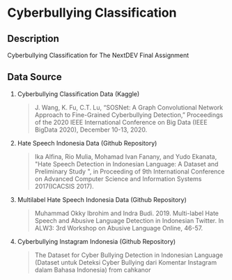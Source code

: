 # Cyberbullying Classification

## Description
Cyberbullying Classification for The NextDEV Final Assignment

## Data Source
1. Cyberbullying Classification Data (Kaggle)
    > J. Wang, K. Fu, C.T. Lu, “SOSNet: A Graph Convolutional Network Approach to Fine-Grained Cyberbullying Detection,” Proceedings of the 2020 IEEE International Conference on Big Data (IEEE BigData 2020), December 10-13, 2020.
2. Hate Speech Indonesia Data (Github Repository)
    > Ika Alfina, Rio Mulia, Mohamad Ivan Fanany, and Yudo Ekanata, "Hate Speech Detection in Indonesian Language: A Dataset and Preliminary Study ", in Proceeding of 9th International Conference on Advanced Computer Science and Information Systems 2017(ICACSIS 2017). 
3. Multilabel Hate Speech Indonesia Data (Github Repository)
    > Muhammad Okky Ibrohim and Indra Budi. 2019. Multi-label Hate Speech and Abusive Language Detection in Indonesian Twitter. In ALW3: 3rd Workshop on Abusive Language Online, 46-57.
4. Cyberbullying Instagram Indonesia (Github Repository)
    > The Dataset for Cyber Bullying Detection in Indonesian Language
(Dataset untuk Deteksi Cyber Bullying dari Komentar Instagram dalam Bahasa Indonesia) from cahkanor


